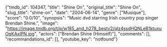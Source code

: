 {"tmdb_id": 104347, "title": "Shine On", "original_title": "Shine On", "slug_title": "shine-on", "date": "2004-06-14", "genre": ["Musique"], "score": "0.0/10", "synopsis": "Music dvd starring Irish country pop singer Brendan Shine.", "image": "https://image.tmdb.org/t/p/w185_and_h278_bestv2/qlz4ssdHQNLeB1ktuxuOqKAxlPN.jpg", "actors": ["Brendan Shine (Himself)"], "comments": [], "recommandations_id": [], "youtube_key": "notfound"}